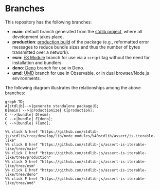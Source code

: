 <!--

@license Apache-2.0

Copyright (c) 2022 The Stdlib Authors.

Licensed under the Apache License, Version 2.0 (the "License");
you may not use this file except in compliance with the License.
You may obtain a copy of the License at

    http://www.apache.org/licenses/LICENSE-2.0

Unless required by applicable law or agreed to in writing, software
distributed under the License is distributed on an "AS IS" BASIS,
WITHOUT WARRANTIES OR CONDITIONS OF ANY KIND, either express or implied.
See the License for the specific language governing permissions and
limitations under the License.

-->

# Branches

This repository has the following branches:

-   **main**: default branch generated from the [stdlib project][stdlib-url], where all development takes place.
-   **production**: [production build][production-url] of the package (e.g., reformatted error messages to reduce bundle sizes and thus the number of bytes transmitted over a network).
-   **esm**: [ES Module][esm-url] branch for use via a `script` tag without the need for installation and bundlers.
-   **deno**: [Deno][deno-url] branch for use in Deno.
-   **umd**: [UMD][umd-url] branch for use in Observable, or in dual browser/Node.js environments.

The following diagram illustrates the relationships among the above branches:

```mermaid
graph TD;
A[stdlib]-->|generate standalone package|B;
B[main] -->|productionize| C[production];
C -->|bundle| D[esm];
C -->|bundle| E[deno];
C -->|bundle| F[umd];

%% click A href "https://github.com/stdlib-js/stdlib/tree/develop/lib/node_modules/%40stdlib/assert/is-iterable-like"
%% click B href "https://github.com/stdlib-js/assert-is-iterable-like/tree/main"
%% click C href "https://github.com/stdlib-js/assert-is-iterable-like/tree/production"
%% click D href "https://github.com/stdlib-js/assert-is-iterable-like/tree/esm"
%% click E href "https://github.com/stdlib-js/assert-is-iterable-like/tree/deno"
%% click F href "https://github.com/stdlib-js/assert-is-iterable-like/tree/umd"
```

[stdlib-url]: https://github.com/stdlib-js/stdlib/tree/develop/lib/node_modules/%40stdlib/assert/is-iterable-like
[production-url]: https://github.com/stdlib-js/assert-is-iterable-like/tree/production
[deno-url]: https://github.com/stdlib-js/assert-is-iterable-like/tree/deno
[umd-url]: https://github.com/stdlib-js/assert-is-iterable-like/tree/umd
[esm-url]: https://github.com/stdlib-js/assert-is-iterable-like/tree/esm